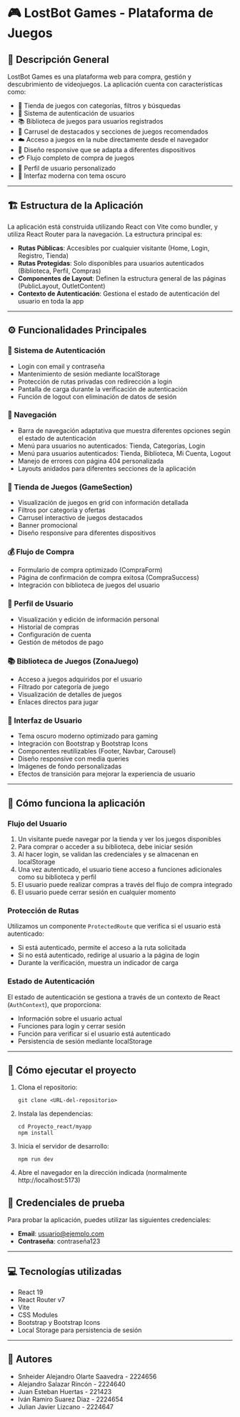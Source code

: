 # 🎮 LostBot Games - Plataforma de Juegos

## 📝 Descripción General

LostBot Games es una plataforma web para compra, gestión y descubrimiento de videojuegos. La aplicación cuenta con características como:

- 🛒 Tienda de juegos con categorías, filtros y búsquedas
- 🔐 Sistema de autenticación de usuarios
- 📚 Biblioteca de juegos para usuarios registrados
- 🌟 Carrusel de destacados y secciones de juegos recomendados
- ☁️ Acceso a juegos en la nube directamente desde el navegador
- 📱 Diseño responsive que se adapta a diferentes dispositivos
- 💳 Flujo completo de compra de juegos
- 👤 Perfil de usuario personalizado
- 🌙 Interfaz moderna con tema oscuro

---

## 🏗️ Estructura de la Aplicación

La aplicación está construida utilizando React con Vite como bundler, y utiliza React Router para la navegación. La estructura principal es:

- **Rutas Públicas**: Accesibles por cualquier visitante (Home, Login, Registro, Tienda)
- **Rutas Protegidas**: Solo disponibles para usuarios autenticados (Biblioteca, Perfil, Compras)
- **Componentes de Layout**: Definen la estructura general de las páginas (PublicLayout, OutletContent)
- **Contexto de Autenticación**: Gestiona el estado de autenticación del usuario en toda la app

---

## ⚙️ Funcionalidades Principales

### 🔑 Sistema de Autenticación

- Login con email y contraseña
- Mantenimiento de sesión mediante localStorage
- Protección de rutas privadas con redirección a login
- Pantalla de carga durante la verificación de autenticación
- Función de logout con eliminación de datos de sesión

### 🧭 Navegación

- Barra de navegación adaptativa que muestra diferentes opciones según el estado de autenticación
- Menú para usuarios no autenticados: Tienda, Categorías, Login
- Menú para usuarios autenticados: Tienda, Biblioteca, Mi Cuenta, Logout
- Manejo de errores con página 404 personalizada
- Layouts anidados para diferentes secciones de la aplicación

### 🏪 Tienda de Juegos (GameSection)

- Visualización de juegos en grid con información detallada
- Filtros por categoría y ofertas
- Carrusel interactivo de juegos destacados
- Banner promocional
- Diseño responsive para diferentes dispositivos

### 💰 Flujo de Compra

- Formulario de compra optimizado (CompraForm)
- Página de confirmación de compra exitosa (CompraSuccess)
- Integración con biblioteca de juegos del usuario

### 👤 Perfil de Usuario

- Visualización y edición de información personal
- Historial de compras
- Configuración de cuenta
- Gestión de métodos de pago

### 📚 Biblioteca de Juegos (ZonaJuego)

- Acceso a juegos adquiridos por el usuario
- Filtrado por categoría de juego
- Visualización de detalles de juegos
- Enlaces directos para jugar

### 🎨 Interfaz de Usuario

- Tema oscuro moderno optimizado para gaming
- Integración con Bootstrap y Bootstrap Icons
- Componentes reutilizables (Footer, Navbar, Carousel)
- Diseño responsive con media queries
- Imágenes de fondo personalizadas
- Efectos de transición para mejorar la experiencia de usuario

---

## 🔄 Cómo funciona la aplicación

### Flujo del Usuario

1. Un visitante puede navegar por la tienda y ver los juegos disponibles
2. Para comprar o acceder a su biblioteca, debe iniciar sesión
3. Al hacer login, se validan las credenciales y se almacenan en localStorage
4. Una vez autenticado, el usuario tiene acceso a funciones adicionales como su biblioteca y perfil
5. El usuario puede realizar compras a través del flujo de compra integrado
6. El usuario puede cerrar sesión en cualquier momento

### Protección de Rutas

Utilizamos un componente `ProtectedRoute` que verifica si el usuario está autenticado:

- Si está autenticado, permite el acceso a la ruta solicitada
- Si no está autenticado, redirige al usuario a la página de login
- Durante la verificación, muestra un indicador de carga

### Estado de Autenticación

El estado de autenticación se gestiona a través de un contexto de React (`AuthContext`), que proporciona:

- Información sobre el usuario actual
- Funciones para login y cerrar sesión
- Función para verificar si el usuario está autenticado
- Persistencia de sesión mediante localStorage

---

## 🚀 Cómo ejecutar el proyecto

1. Clona el repositorio:
   ```
   git clone <URL-del-repositorio>
   ```

2. Instala las dependencias:
   ```
   cd Proyecto_react/myapp
   npm install
   ```

3. Inicia el servidor de desarrollo:
   ```
   npm run dev
   ```

4. Abre el navegador en la dirección indicada (normalmente http://localhost:5173)

## 🔑 Credenciales de prueba

Para probar la aplicación, puedes utilizar las siguientes credenciales:

- **Email**: usuario@ejemplo.com
- **Contraseña**: contraseña123

---

## 💻 Tecnologías utilizadas

- React 19
- React Router v7
- Vite
- CSS Modules
- Bootstrap y Bootstrap Icons
- Local Storage para persistencia de sesión

---

## 👥 Autores

- Snheider Alejandro Olarte Saavedra - 2224656
- Alejandro Salazar Rincón - 2224640
- Juan Esteban Huertas - 221423
- Iván Ramiro Suarez Diaz - 2224654
- Julian Javier Lizcano - 2224647

